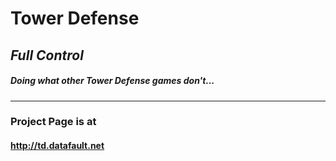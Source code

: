 <h1>Tower Defense</h1><h2><i>Full Control</i></h2>
<h5>Doing what other Tower Defense games don't...</h5>
<hr>
<h3> Project Page is at </h3>
<h4><a href="http://td.datafault.net/">http://td.datafault.net</a></h4>



